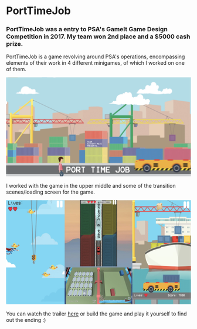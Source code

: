 # PortTimeJob

### PortTimeJob was a entry to PSA's GameIt Game Design Competition in 2017. My team won 2nd place and a $5000 cash prize. 

PortTimeJob is a game revolving around PSA's operations, encompassing elements of their work in 4 different minigames, of which I worked on one of them. 

![trailer splash](https://github.com/jirehcwe/PortTimeJob/blob/master/Assets/Game%20trailer.png)

I worked with the game in the upper middle and some of the transition scenes/loading screen for the game. 

![minigame splash](https://github.com/jirehcwe/PortTimeJob/blob/master/Assets/Mini%20games.png)

You can watch the trailer [here](https://www.facebook.com/singaporepsa/videos/1527597090641265/) or build the game and play it yourself to find out the ending :)
